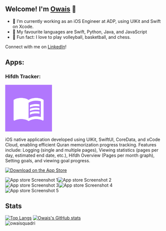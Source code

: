 ## Welcome! I'm [Owais](https://docs.google.com/document/d/1InIyJejavJtBLAJZPjXpvqm_2rVnmXitCValutALRac/edit?usp=sharing) 👋

- 💼 I’m currently working as an iOS Engineer at ADP, using UIKit and Swift on Xcode.
- 👑 My favourite languages are Swift, Python, Java, and JavaScript
- 🎉 Fun fact: I love to play volleyball, basketball, and chess.
  
Connect with me on [LinkedIn](https://linkedin.com/in/OwaisQuadri)!
  
## Apps:  
### Hifdh Tracker:

<a href="https://apps.apple.com/us/app/hifdh-tracker/id6451350122" target="_blank"><img width="150" alt="Hifdh Tracker" src="https://github.com/OwaisQuadri/Hifdh-Tracker/blob/main/Hifdh%20Tracker/Assets.xcassets/AppIcon.appiconset/AppIcon~ios-marketing.png" /></a>  

iOS native application developed using UIKit, SwiftUI, CoreData, and xCode Cloud, enabling efficient Quran memorization progress tracking. Features include: Logging (single and multiple pages), Viewing statistics (pages per day, estimated end date, etc.), Hifdh Overview (Pages per month graph), Setting goals, and viewing goal progress.  
  
<a href="https://apps.apple.com/us/app/hifdh-tracker/id6451350122" target="_blank"><img width="150" alt="Download on the App Store" src="https://developer.apple.com/assets/elements/badges/download-on-the-app-store.svg"/></a>  
  
<img src="https://github.com/OwaisQuadri/OwaisQuadri/assets/55822994/ecad8345-b6bb-4c73-b747-6fdebe0911ad" width=20% alt="App store Screenshot 1" /><img src="https://github.com/OwaisQuadri/OwaisQuadri/assets/55822994/e242f0ae-fa15-4f23-b1de-18498209e70a" width=20% alt="App store Screenshot 2" /><img src="https://github.com/OwaisQuadri/OwaisQuadri/assets/55822994/e555da44-3f61-4d21-91cb-4b627bd74f4a" width=20% alt="App store Screenshot 3" /><img src="https://github.com/OwaisQuadri/OwaisQuadri/assets/55822994/3d08382e-e4c0-47a4-9f57-2d2832217e99" width=20% alt="App store Screenshot 4" /><img src="https://github.com/OwaisQuadri/OwaisQuadri/assets/55822994/3b99993b-dbb9-4b48-addd-413877397ce0" width=20% alt="App store Screenshot 5" />  
## Stats
[![Top Langs](https://github-readme-stats.vercel.app/api/top-langs/?username=OwaisQuadri&hide=php,mql4,TeX,html,css&show_icons=true&theme=tokyonight&hide_border=true&langs_count=4&layout=donut&size_weight=0.4&count_weight=0.6)](https://github.com/anuraghazra/OwaisQuadri)
[![Owais's GitHub stats](https://github-readme-stats.vercel.app/api?username=OwaisQuadri&show_icons=true&theme=tokyonight&hide_border=true&hide=prs,issues,contribs)](https://github.com/OwaisQuadri/OwaisQuadri)  
<img src="https://komarev.com/ghpvc/?username=owaisquadri&label=Profile%20views&color=0e75b6&style=for-the-badge" alt="owaisquadri" />
